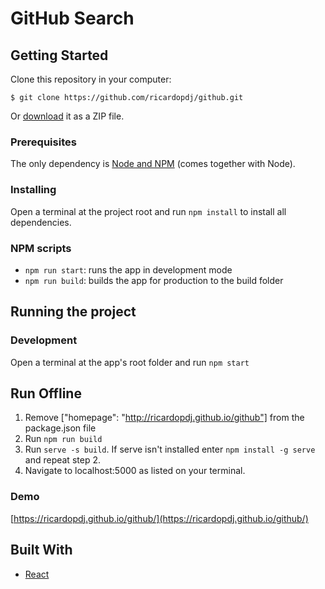 # GitHub Search

## Getting Started

Clone this repository in your computer:

```
$ git clone https://github.com/ricardopdj/github.git
```

Or [download](https://github.com/ricardopdj/github/archive/master.zip) it as a ZIP file.

### Prerequisites

The only dependency is [Node and NPM](https://nodejs.org/en/download/) (comes together with Node).

### Installing

Open a terminal at the project root and run `npm install` to install all dependencies.

### NPM scripts

- `npm run start`: runs the app in development mode
- `npm run build`: builds the app for production to the build folder

## Running the project

### Development
Open a terminal at the app's root folder and run `npm start`

## Run Offline
1. Remove ["homepage": "http://ricardopdj.github.io/github"] from the package.json file
1. Run `npm run build`
2. Run `serve -s build`. If serve isn't installed enter `npm install -g serve` and repeat step 2.
3. Navigate to localhost:5000 as listed on your terminal.

### Demo

[https://ricardopdj.github.io/github/](https://ricardopdj.github.io/github/)

## Built With

* [React](https://reactjs.org/)